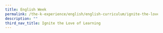 ```yaml
---
title: English Week
permalink: /the-k-experience/english/english-curriculum/ignite-the-love-of-learning/english-week/
description: ""
third_nav_title: Ignite the Love of Learning
---
```

